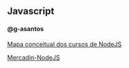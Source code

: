 ## Javascript

#### @g-asantos

[Mapa conceitual dos cursos de NodeJS](https://whimsical.com/node-QcSPvzJtCu6LFCgW3ZMveH) 

[Mercadin-NodeJS](https://github.com/g-asantos/mercadin-nodejs)
